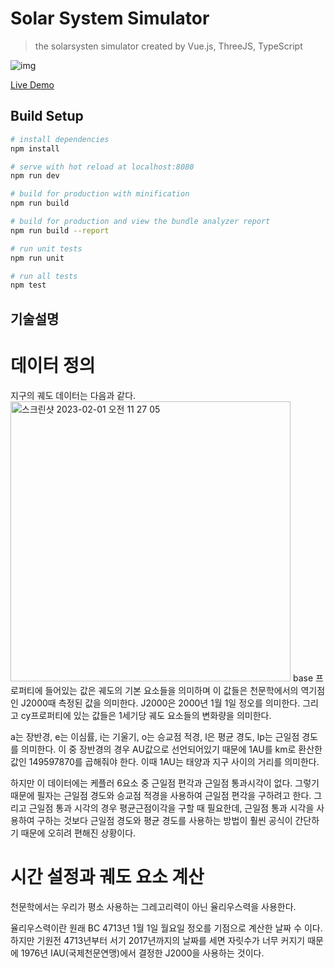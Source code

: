# Solar System Simulator

> the solarsysten simulator created by Vue.js, ThreeJS, TypeScript

![img](./thumb.png)

[Live Demo](https://evan-moon.github.io/solarsystemts/#/)

## Build Setup

``` bash
# install dependencies
npm install

# serve with hot reload at localhost:8080
npm run dev

# build for production with minification
npm run build

# build for production and view the bundle analyzer report
npm run build --report

# run unit tests
npm run unit

# run all tests
npm test
```

## 기술설명

# 데이터 정의 
지구의 궤도 데이터는 다음과 같다.
<img width="448" alt="스크린샷 2023-02-01 오전 11 27 05" src="https://user-images.githubusercontent.com/106957635/215955451-905ae1f7-f896-4568-b75a-21ae306327cf.png">
base 프로퍼티에 들어있는 값은 궤도의 기본 요소들을 의미하며 이 값들은 천문학에서의 역기점인 J2000때 측정된 값을 의미한다. 
J2000은 2000년 1월 1일 정오를 의미한다. 
그리고 cy프로퍼티에 있는 값들은 1세기당 궤도 요소들의 변화량을 의미한다.

a는 장반경, e는 이심률, i는 기울기, o는 승교점 적경, l은 평균 경도, lp는 근일점 경도를 의미한다. 
이 중 장반경의 경우 AU값으로 선언되어있기 때문에 1AU를 km로 환산한 값인 149597870를 곱해줘야 한다. 
이때 1AU는 태양과 지구 사이의 거리를 의미한다.

하지만 이 데이터에는 케플러 6요소 중 근일점 편각과 근일점 통과시각이 없다. 
그렇기 때문에 필자는 근일점 경도와 승교점 적경을 사용하여 근일점 편각을 구하려고 한다. 
그리고 근일점 통과 시각의 경우 평균근점이각을 구할 때 필요한데, 근일점 통과 시각을 사용하여 구하는 것보다 근일점 경도와 평균 경도를 사용하는 방법이 훨씬 공식이 간단하기 때문에 오히려 편해진 상황이다.

# 시간 설정과 궤도 요소 계산
천문학에서는 우리가 평소 사용하는 그레고리력이 아닌 율리우스력을 사용한다.

율리우스력이란 원래 BC 4713년 1월 1일 월요일 정오를 기점으로 계산한 날짜 수 이다. 
하지만 기원전 4713년부터 서기 2017년까지의 날짜를 세면 자릿수가 너무 커지기 때문에 1976년 IAU(국제천문연맹)에서 결정한 J2000을 사용하는 것이다.

